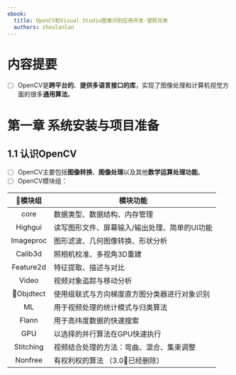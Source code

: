 ```yaml
---
ebook:
  title: OpenCV和Visual Studio图像识别应用开发-望熙兄弟
  authors: zhoulanlan
---
```

# 内容提要
- [ ] OpenCV是**跨平台的**、**提供多语言接口的库**，实现了图像处理和计算机视觉方面的很多**通用算法**。

# 第一章 系统安装与项目准备
## 1.1 认识OpenCV
- [ ] OpenCV主要包括**图像转换**、**图像处理**以及其他**数学运算处理功能**。
- [ ] OpenCV模块组：

|模块组|模块功能|
|:--:|--|
|core|数据类型、数据结构、内存管理|
|Highgui|读写图形文件、屏幕输入/输出处理、简单的UI功能|
|Imageproc|图形滤波、几何图像转换、形状分析|
|Calib3d|照相机校准、多视角3D重建|
|Feature2d|特征提取、描述与对比|
|Video|视频对象追踪与移动分析|
|Objdtect|使用级联式与方向梯度直方图分类器进行对象识别|
| ML |用于视频处理的统计模式与归类算法|
| Flann |用于高纬度数据的快速搜索|
| GPU |以选择的并行算法在GPU快速执行|
|Stitching|视频结合处理的方法：弯曲、混合、集束调整|
|Nonfree|有权利权的算法 （3.0已经删除）|
